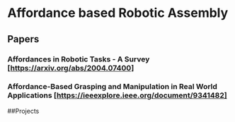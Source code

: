 
# Affordance based Robotic Assembly

## Papers

### Affordances in Robotic Tasks - A Survey [https://arxiv.org/abs/2004.07400]


### Affordance-Based Grasping and Manipulation in Real World Applications [https://ieeexplore.ieee.org/document/9341482]


##Projects




